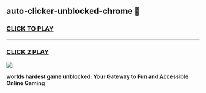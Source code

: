 
## auto-clicker-unblocked-chrome 👋
<h3>
<a href="https://premium.freeplayer.one?title=auto-clicker-unblocked-chrome&ref=14F">CLICK TO PLAY</a></h3>
<hr>

<h3>
<a href="https://premium.freeplayer.one?title=auto-clicker-unblocked-chrome&ref=14F">CLICK 2 PLAY</a>
  
</h3>

<a href="https://premium.freeplayer.one?title=auto-clicker-unblocked-chrome&ref=12F/"><img src="https://clearcache.store/games.png"></a>


**worlds hardest game unblocked: Your Gateway to Fun and Accessible Online Gaming**
